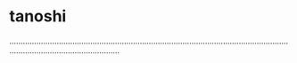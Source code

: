 # tanoshi
.............................................................................................................................................................................